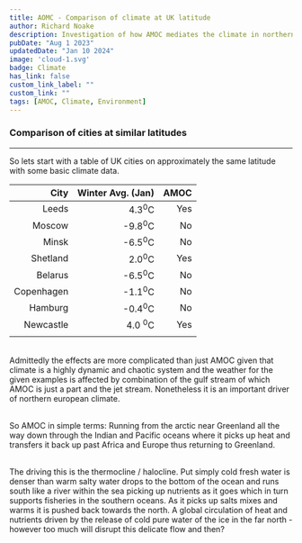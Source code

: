 ```yaml
---
title: AOMC - Comparison of climate at UK latitude
author: Richard Noake
description: Investigation of how AMOC mediates the climate in northern England
pubDate: "Aug 1 2023"
updatedDate: "Jan 10 2024"
image: 'cloud-1.svg'
badge: Climate
has_link: false
custom_link_label: ""
custom_link: ""
tags: [AMOC, Climate, Environment]
---
```



### Comparison of cities at similar latitudes

---
So lets start with a table of UK cities on approximately the same latitude with some basic climate data.

 | City         | Winter Avg. (Jan) | AMOC |
 | ---:         | ---:              | ---: |
 | Leeds        | 4.3<sup>0</sup>C  |  Yes |
 | Moscow       | -9.8<sup>0</sup>C |  No  |
 | Minsk        | -6.5<sup>0</sup>C |  No  |
 | Shetland     | 2.0<sup>0</sup>C  |  Yes |
 | Belarus      | -6.5<sup>0</sup>C |  No  |
 | Copenhagen   | -1.1<sup>0</sup>C |  No  |
 | Hamburg      | -0.4<sup>0</sup>C |  No  |
 | Newcastle    | 4.0 <sup>0</sup>C |  Yes |
 |  |        |    |
<br>
Admittedly the effects are more complicated than just AMOC given that climate is a highly dynamic and chaotic system and the weather for the given examples is affected by combination of the gulf stream of which AMOC is just a part and the jet stream. Nonetheless it is an important driver of northern european climate.<br><br>

So AMOC in simple terms: Running from the arctic near Greenland all the way down through the Indian and Pacific oceans where it picks up heat and transfers it back up past Africa and Europe thus returning to Greenland.<br><br>

The driving this is the thermocline / halocline. Put simply cold fresh water is denser than warm salty water drops to the bottom of the ocean and runs south like a river within the sea picking up nutrients as it goes which in turn supports fisheries in the southern oceans. As it picks up salts mixes and warms it is pushed back towards the north. A global circulation of heat and nutrients driven by the release of cold pure water of the ice in the far north - however too much will disrupt this delicate flow and then?<br><br>
